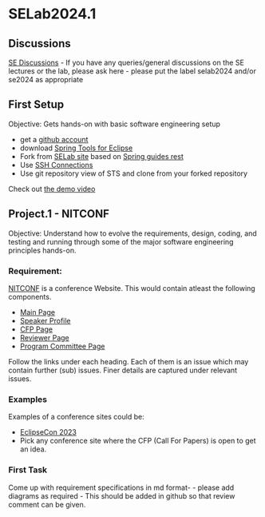 # SELab2024.1 

## Discussions
[SE Discussions](https://github.com/manojnpalat/manojnpalat.github.io/discussions?discussions_q=is%3Aopen+label%3Aselab2024) - If you have any queries/general discussions on the SE lectures or the lab, please ask here - please put the label selab2024 and/or se2024 as appropriate

## First Setup
Objective: Gets hands-on with basic software engineering setup

- get a [ github account](https://github.com/)
- download [Spring Tools for Eclipse](https://spring.io/tools)
- Fork from [SELab site](https://github.com/manojnpalat/selab23_basics) based on [Spring guides rest](https://github.com/spring-guides/tut-rest)
- Use [SSH Connections](https://github.com/settings/keys)
- Use git repository view of STS and clone from your forked repository

Check out [the demo video](https://youtu.be/qG8qgX7lquY)

## Project.1 -  NITCONF
Objective: Understand how to evolve the requirements, design, coding, and testing and running through some of the major software engineering principles hands-on.

### Requirement:

[NITCONF](https://github.com/manojnpalat/selab23_basics/issues/22) is a conference Website. This would contain atleast the following components.

 - [ Main Page ](https://github.com/manojnpalat/selab23_basics/issues/26)
 - [ Speaker Profile ](https://github.com/manojnpalat/selab23_basics/issues/27)
 - [ CFP Page ](https://github.com/manojnpalat/selab23_basics/issues/23)
 - [ Reviewer Page ](https://github.com/manojnpalat/selab23_basics/issues/24)
 - [ Program Committee Page ](https://github.com/manojnpalat/selab23_basics/issues/25)

Follow the links under each heading. Each of them is an issue which may contain further (sub) issues. Finer details are captured under relevant issues.

### Examples

Examples  of a conference sites could be:

 - [ EclipseCon 2023 ](https://www.eclipsecon.org/2023)
 - Pick any conference site where the CFP (Call For Papers) is open to get an idea.

### First Task
Come up with requirement specifications in md format- - please add diagrams as required - This should be added in github so that review comment can be given.
